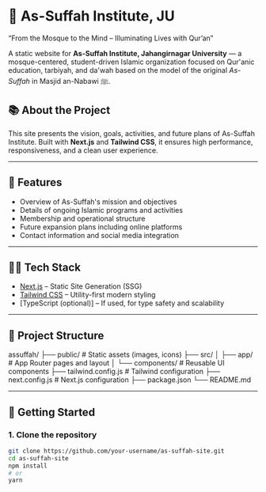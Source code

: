 # 🕌 As-Suffah Institute, JU

“From the Mosque to the Mind – Illuminating Lives with Qur’an”

A static website for **As-Suffah Institute, Jahangirnagar University** — a mosque-centered, student-driven Islamic organization focused on Qur'anic education, tarbiyah, and da'wah based on the model of the original *As-Suffah* in Masjid an-Nabawi ﷺ.

## 📚 About the Project

This site presents the vision, goals, activities, and future plans of As-Suffah Institute. Built with **Next.js** and **Tailwind CSS**, it ensures high performance, responsiveness, and a clean user experience.

---

## 🌟 Features

- Overview of As-Suffah's mission and objectives
- Details of ongoing Islamic programs and activities
- Membership and operational structure
- Future expansion plans including online platforms
- Contact information and social media integration

---

## 🧑‍💻 Tech Stack

- [Next.js](https://nextjs.org/) – Static Site Generation (SSG)
- [Tailwind CSS](https://tailwindcss.com/) – Utility-first modern styling
- [TypeScript (optional)] – If used, for type safety and scalability

---

## 📁 Project Structure

assuffah/
├── public/ # Static assets (images, icons)
├── src/
│ ├── app/ # App Router pages and layout
│ └── components/ # Reusable UI components
├── tailwind.config.js # Tailwind configuration
├── next.config.js # Next.js configuration
├── package.json
└── README.md


---

## 🚀 Getting Started

### 1. Clone the repository

```bash
git clone https://github.com/your-username/as-suffah-site.git
cd as-suffah-site
npm install
# or
yarn
```
